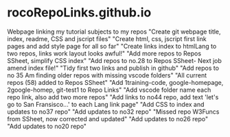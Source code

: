 # rocoRepoLinks.github.io
Webpage linking my tutorial subjects to my repos
"Create git webpage title, index, readme, CSS and jscript files"
"Create html, css, jscript first link pages and add style page for all so far"
"Create links index to htmlLang to two repos, links work layout looks awful!"
"Add more repos to Repos SSheet, simplify CSS index"
"Add repos to no.28 to Repos SSheet- Next job amend index file!"
"Tidy first two links and publish in github"
"Add repos to no 35 Am finding older repos with missing vscode folders"
"All current repos (58) added to Repos SSheet"
"Add 1training-code, google-homepage, 2google-homep, git-test1 to Repo Links" 
"Add vscode folder name each repo link, also add two more repos" 
"Add links to no44 repo, add text 'let's go to San Fransisco...' to each Lang link page"
"Add CSS to index and updates to no37 repo"
"Add updates to no32 repo"
"Missed repo W3Funcs from SSheet, now corrected and updated"
"Add updates to no26 repo"
"Add updates to no20 repo"